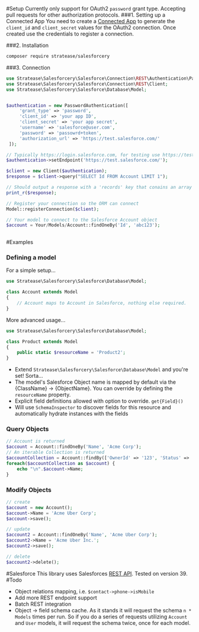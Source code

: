 


#Setup
Currently only support for OAuth2 `password` grant type. Accepting pull requests for other authorization protocols.
###1. Setting up a Connected App
You need to create a [Connected App](https://developer.salesforce.com/docs/atlas.en-us.api_rest.meta/api_rest/intro_defining_remote_access_applications.htm) to generate the `client_id` and `client_secret` values for the OAuth2 connection. Once created use the credentials to register a connection.

###2. Installation
```bash
composer require stratease/salesforcery
```

###3. Connection
```php
use Stratease\Salesforcery\Salesforce\Connection\REST\Authentication\PasswordAuthentication;
use Stratease\Salesforcery\Salesforce\Connection\REST\Client;
use Stratease\Salesforcery\Salesforce\Database\Model;


$authentication = new PasswordAuthentication([
     'grant_type' => 'password',
     'client_id' => 'your app ID',
     'client_secret' => 'your app secret',
     'username' => 'salesforce@user.com',
     'password' => 'passowrd+token',
     'authorization_url' => 'https://test.salesforce.com/'
 ]);

// Typically https://login.salesforce.com, for testing use https://test.salesforce.com 
$authentication->setEndpoint('https://test.salesforce.com/');

$client = new Client($authentication);
$response = $client->query("SELECT Id FROM Account LIMIT 1");

// Should output a response with a 'records' key that conains an array of results.
print_r($response); 

// Register your connection so the ORM can connect
Model::registerConnection($client);

// Your model to connect to the Salesforce Account object
$account = Your/Models/Account::findOneBy('Id', 'abc123');
     
```



#Examples
### Defining a model

For a simple setup...
```php
use Stratease\Salesforcery\Salesforce\Database\Model;

class Account extends Model
{
    // Account maps to Account in Salesforce, nothing else required.
}
```
More advanced usage...
```php
use Stratease\Salesforcery\Salesforce\Database\Model;

class Product extends Model
{
    public static $resourceName = 'Product2';
}
```

- Extend `Stratease\Salesforcery\Salesforce\Database\Model` and you're set! Sorta...
- The model's Salesforce Object name is mapped by default via the {ClassName} -> {ObjectName}. You can override by defining the `resourceName` property.
- Explicit field definitions allowed with option to override. `get{Field}()`
- Will use `SchemaInspector` to discover fields for this resource and automatically hydrate instances with the fields

### Query Objects
```php
// Account is returned
$account = Account::findOneBy('Name', 'Acme Corp');
// An iterable Collection is returned
$accountCollection = Account::findBy(['OwnerId' => '123', 'Status' => 'Active']); // performs an AND expression on the associative array
foreach($accountCollection as $account) {
    echo "\n".$account->Name;
}
```
### Modify Objects
```php
// create
$account = new Account();
$account->Name = 'Acme Uber Corp';
$account->save(); 

// update
$account2 = Account::findOneBy('Name', 'Acme Uber Corp');
$account2->Name = 'Acme Uber Inc.';
$account2->save(); 

// delete
$account2->delete();

```
#Salesforce
This library uses Salesforces [REST API](https://developer.salesforce.com/docs/atlas.en-us.api_rest.meta/api_rest/resources_list.htm). Tested on version 39. 
#Todo
- Object relations mapping, i.e. `$contact->phone->isMobile`
- Add more REST endpoint support
- Batch REST integration
- Object -> field schema cache. As it stands it will request the schema `n * Models` times per run. So if you do a series of requests utilizing `Account` and `User` models, it will request the schema twice, once for each model.